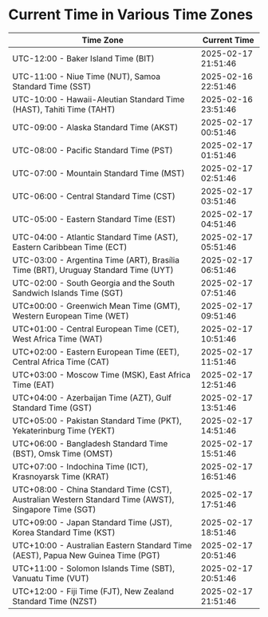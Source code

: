 # Current Time in Various Time Zones

| Time Zone | Current Time |
|-----------|--------------|
| UTC-12:00 - Baker Island Time (BIT) | 2025-02-17 21:51:46 |
| UTC-11:00 - Niue Time (NUT), Samoa Standard Time (SST) | 2025-02-16 22:51:46 |
| UTC-10:00 - Hawaii-Aleutian Standard Time (HAST), Tahiti Time (TAHT) | 2025-02-16 23:51:46 |
| UTC-09:00 - Alaska Standard Time (AKST) | 2025-02-17 00:51:46 |
| UTC-08:00 - Pacific Standard Time (PST) | 2025-02-17 01:51:46 |
| UTC-07:00 - Mountain Standard Time (MST) | 2025-02-17 02:51:46 |
| UTC-06:00 - Central Standard Time (CST) | 2025-02-17 03:51:46 |
| UTC-05:00 - Eastern Standard Time (EST) | 2025-02-17 04:51:46 |
| UTC-04:00 - Atlantic Standard Time (AST), Eastern Caribbean Time (ECT) | 2025-02-17 05:51:46 |
| UTC-03:00 - Argentina Time (ART), Brasília Time (BRT), Uruguay Standard Time (UYT) | 2025-02-17 06:51:46 |
| UTC-02:00 - South Georgia and the South Sandwich Islands Time (SGT) | 2025-02-17 07:51:46 |
| UTC±00:00 - Greenwich Mean Time (GMT), Western European Time (WET) | 2025-02-17 09:51:46 |
| UTC+01:00 - Central European Time (CET), West Africa Time (WAT) | 2025-02-17 10:51:46 |
| UTC+02:00 - Eastern European Time (EET), Central Africa Time (CAT) | 2025-02-17 11:51:46 |
| UTC+03:00 - Moscow Time (MSK), East Africa Time (EAT) | 2025-02-17 12:51:46 |
| UTC+04:00 - Azerbaijan Time (AZT), Gulf Standard Time (GST) | 2025-02-17 13:51:46 |
| UTC+05:00 - Pakistan Standard Time (PKT), Yekaterinburg Time (YEKT) | 2025-02-17 14:51:46 |
| UTC+06:00 - Bangladesh Standard Time (BST), Omsk Time (OMST) | 2025-02-17 15:51:46 |
| UTC+07:00 - Indochina Time (ICT), Krasnoyarsk Time (KRAT) | 2025-02-17 16:51:46 |
| UTC+08:00 - China Standard Time (CST), Australian Western Standard Time (AWST), Singapore Time (SGT) | 2025-02-17 17:51:46 |
| UTC+09:00 - Japan Standard Time (JST), Korea Standard Time (KST) | 2025-02-17 18:51:46 |
| UTC+10:00 - Australian Eastern Standard Time (AEST), Papua New Guinea Time (PGT) | 2025-02-17 20:51:46 |
| UTC+11:00 - Solomon Islands Time (SBT), Vanuatu Time (VUT) | 2025-02-17 20:51:46 |
| UTC+12:00 - Fiji Time (FJT), New Zealand Standard Time (NZST) | 2025-02-17 21:51:46 |
